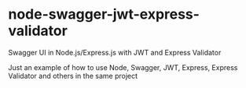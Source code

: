# node-swagger-jwt-express-validator
Swagger UI in Node.js/Express.js with JWT and Express Validator

Just an example of how to use Node, Swagger, JWT, Express, Express Validator and others in the same project
